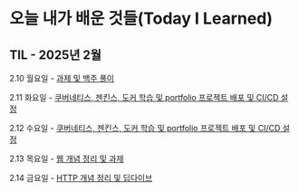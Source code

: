 # 오늘 내가 배운 것들(Today I Learned)

## TIL - 2025년 2월

2.10 월요일 - [과제 및 백주 풀이](Feb/2025-02-10.md)

2.11 화요일 - [쿠버네티스, 젠킨스, 도커 학습 및 portfolio 프로젝트 배포 및 CI/CD 설정](Feb/2025-02-11.md)

2.12 수요일 - [쿠버네티스, 젠킨스, 도커 학습 및 portfolio 프로젝트 배포 및 CI/CD 설정](Feb/2025-02-12.md)

2.13 목요일 - [웹 개념 정리 및 과제](Feb/2025-02-13.md)

2.14 금요일 - [HTTP 개념 정리 및 딥다이브](Feb/2025-02-14.md)
